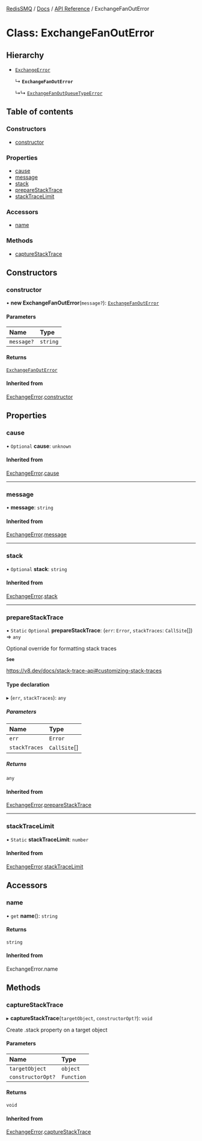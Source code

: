 [RedisSMQ](../../../README.md) / [Docs](../../README.md) / [API Reference](../README.md) / ExchangeFanOutError

# Class: ExchangeFanOutError

## Hierarchy

- [`ExchangeError`](ExchangeError.md)

  ↳ **`ExchangeFanOutError`**

  ↳↳ [`ExchangeFanOutQueueTypeError`](ExchangeFanOutQueueTypeError.md)

## Table of contents

### Constructors

- [constructor](ExchangeFanOutError.md#constructor)

### Properties

- [cause](ExchangeFanOutError.md#cause)
- [message](ExchangeFanOutError.md#message)
- [stack](ExchangeFanOutError.md#stack)
- [prepareStackTrace](ExchangeFanOutError.md#preparestacktrace)
- [stackTraceLimit](ExchangeFanOutError.md#stacktracelimit)

### Accessors

- [name](ExchangeFanOutError.md#name)

### Methods

- [captureStackTrace](ExchangeFanOutError.md#capturestacktrace)

## Constructors

### constructor

• **new ExchangeFanOutError**(`message?`): [`ExchangeFanOutError`](ExchangeFanOutError.md)

#### Parameters

| Name | Type |
| :------ | :------ |
| `message?` | `string` |

#### Returns

[`ExchangeFanOutError`](ExchangeFanOutError.md)

#### Inherited from

[ExchangeError](ExchangeError.md).[constructor](ExchangeError.md#constructor)

## Properties

### cause

• `Optional` **cause**: `unknown`

#### Inherited from

[ExchangeError](ExchangeError.md).[cause](ExchangeError.md#cause)

___

### message

• **message**: `string`

#### Inherited from

[ExchangeError](ExchangeError.md).[message](ExchangeError.md#message)

___

### stack

• `Optional` **stack**: `string`

#### Inherited from

[ExchangeError](ExchangeError.md).[stack](ExchangeError.md#stack)

___

### prepareStackTrace

▪ `Static` `Optional` **prepareStackTrace**: (`err`: `Error`, `stackTraces`: `CallSite`[]) => `any`

Optional override for formatting stack traces

**`See`**

https://v8.dev/docs/stack-trace-api#customizing-stack-traces

#### Type declaration

▸ (`err`, `stackTraces`): `any`

##### Parameters

| Name | Type |
| :------ | :------ |
| `err` | `Error` |
| `stackTraces` | `CallSite`[] |

##### Returns

`any`

#### Inherited from

[ExchangeError](ExchangeError.md).[prepareStackTrace](ExchangeError.md#preparestacktrace)

___

### stackTraceLimit

▪ `Static` **stackTraceLimit**: `number`

#### Inherited from

[ExchangeError](ExchangeError.md).[stackTraceLimit](ExchangeError.md#stacktracelimit)

## Accessors

### name

• `get` **name**(): `string`

#### Returns

`string`

#### Inherited from

ExchangeError.name

## Methods

### captureStackTrace

▸ **captureStackTrace**(`targetObject`, `constructorOpt?`): `void`

Create .stack property on a target object

#### Parameters

| Name | Type |
| :------ | :------ |
| `targetObject` | `object` |
| `constructorOpt?` | `Function` |

#### Returns

`void`

#### Inherited from

[ExchangeError](ExchangeError.md).[captureStackTrace](ExchangeError.md#capturestacktrace)
